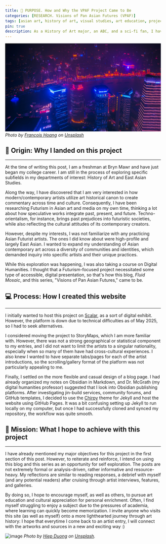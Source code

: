 ```yaml
---
title: 🎯 PURPOSE. How and Why the VPAF Project Came to Be 
categories: [RESEARCH. Visions of Pan Asian Futures (VPAF)]
tags: [asian art, history of art, visual studies, art education, project mission]
pin: true
description: As a History of Art major, an ABC, and a sci-fi fan, I have long been interested in exploring Asian Futurism. Thus commenced the "Visions of Pan Asian Futures" series.
---
```

![image](/images/purposetop.jpg)
*Photo by [Francois Hoang](https://unsplash.com/@aoirostudio?utm_content=creditCopyText&utm_medium=referral&utm_source=unsplash") on [Unsplash](https://unsplash.com/photos/high-angle-photography-of-city-during-nighttime-MFYlCoSm-0o?utm_content=creditCopyText&utm_medium=referral&utm_source=unsplash)*
      

## 🌳 **Origin:** Why I landed on this project
---
At the time of writing this post, I am a freshman at Bryn Mawr and have just began my college career. I am still in the process of exploring specific subfields in my departments of interest: History of Art and East Asian Studies. 

Along the way, I have discovered that I am very interested in how modern/contemporary artists utilize art historical canon to create commentary across time and culture. Consequently, I have been researching Futurism in Asian art and media on my own time, thinking a lot about how speculative works integrate past, present, and future. Techno-orientalism, for instance, brings past prejudices into futuristic societies, while also reflecting the cultural attitudes of its contemporary creators. 

However, despite my interests, I was not familiarize with any practicing Asian Futurist artists. The ones I did know about were high-profile and largely East Asian. I wanted to expand my understanding of Asian contemporary art across a diversity of communities and identities, which demanded inquiry into specific artists and their unique practices. 

While this exploration was happening, I was also taking a course on Digital Humanities. I thought that a Futurism-focused project necessitated some type of accessible, digital presentation, so that's how this blog, *Fluid Mosaic*, and this series, "Visions of Pan Asian Futures," came to be.

## 💻 **Process:** How I created this website
---
I initially wanted to host this project on [Scalar](https://scalar.me/), as a sort of digital exhibit. However, the platform is down due to technical difficulties as of May 2025, so I had to seek alternatives.

I considered moving the project to StoryMaps, which I am more familiar with. However, there was not a strong geographical or statistical component to my entries, and I did not want to limit the artists to a singular nationality, especially when so many of them have had cross-cultural experiences. I also knew I wanted to have separate tabs/pages for each of the artist introductions, so the scrolling/gallery format of the platform was not particularly appealing to me.

Finally, I settled on the more flexible and casual design of a blog page. I had already organized my notes on Obsidian in Markdown, and Dr. McGrath (my digital humanities professor) suggested that I look into Obsidian publishing platforms. After investigating jin-build services, community forums, and GitHub templates, I decided to use the [Chirpy](https://github.com/cotes2020/jekyll-theme-chirpy) theme for Jekyll and host the website using GitHub Pages. It was a bit confusing setting up Jekyll to run locally on my computer, but once I had successfully cloned and synced my repository, the workflow was quite smooth. 

## 🥅 **Mission:** What I hope to achieve with this project 
---
I have already mentioned my major objectives for this project in the first section of this post. However, to reiterate and reinforce, I intend on using this blog and this series as an opportunity for self exploration. The posts are not extremely formal or analysis-driven, rather informative and resource-heavy. My reflections are similar to reading responses, a debrief with myself (and any potential readers) after cruising through artist interviews, features, and galleries. 

By doing so, I hope to encourage myself, as well as others, to pursue art education and cultural appreciation for personal enrichment. Often, I find myself struggling to enjoy a subject due to the pressures of academia, where learning can quickly become memorization. I invite anyone who visits this site (as well as myself) onto a more lighthearted journey through art history: I hope that everytime I come back to an artist entry, I will connect with the artworks and sources in a new and exciting way :)

![image](/images/neoncity.jpg)
*Photo by [Hiep Duong](https://unsplash.com/@hiepdaiduong93?utm_content=creditCopyText&utm_medium=referral&utm_source=unsplash) on [Unsplash](https://unsplash.com/photos/people-walking-on-street-during-night-time-Z0aBm6359Oo?utm_content=creditCopyText&utm_medium=referral&utm_source=unsplash).*